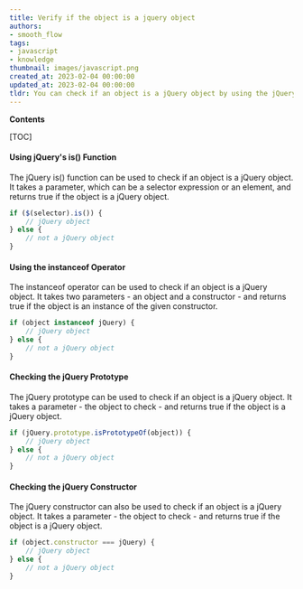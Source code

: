 ```yaml
---
title: Verify if the object is a jquery object
authors:
- smooth_flow
tags:
- javascript
- knowledge
thumbnail: images/javascript.png
created_at: 2023-02-04 00:00:00
updated_at: 2023-02-04 00:00:00
tldr: You can check if an object is a jQuery object by using the jQuery.isPlainObject() method.
---
```


**Contents**

[TOC]

#### Using jQuery's is() Function

The jQuery is() function can be used to check if an object is a jQuery object. It takes a parameter, which can be a selector expression or an element, and returns true if the object is a jQuery object.

```javascript
if ($(selector).is()) {
    // jQuery object
} else {
    // not a jQuery object
}
```

#### Using the instanceof Operator

The instanceof operator can be used to check if an object is a jQuery object. It takes two parameters - an object and a constructor - and returns true if the object is an instance of the given constructor.

```javascript
if (object instanceof jQuery) {
    // jQuery object
} else {
    // not a jQuery object
}
```

#### Checking the jQuery Prototype

The jQuery prototype can be used to check if an object is a jQuery object. It takes a parameter - the object to check - and returns true if the object is a jQuery object.

```javascript
if (jQuery.prototype.isPrototypeOf(object)) {
    // jQuery object
} else {
    // not a jQuery object
}
```

#### Checking the jQuery Constructor

The jQuery constructor can also be used to check if an object is a jQuery object. It takes a parameter - the object to check - and returns true if the object is a jQuery object.

```javascript
if (object.constructor === jQuery) {
    // jQuery object
} else {
    // not a jQuery object
}
```
